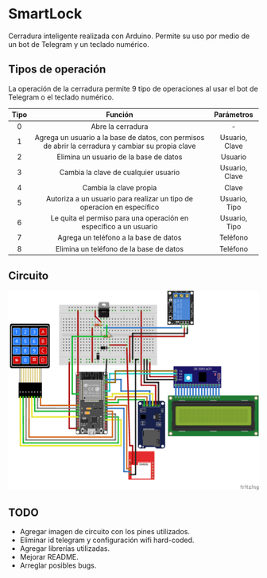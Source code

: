 # SmartLock

Cerradura inteligente realizada con Arduino. Permite su uso por medio de un bot de Telegram y un teclado numérico.

## Tipos de operación

La operación de la cerradura permite 9 tipo de operaciones al usar el bot de Telegram o el teclado numérico.

| **Tipo** |                                             **Función**                                            | **Parámetros** |
|:--------:|:--------------------------------------------------------------------------------------------------:|:--------------:|
|     0    |                                          Abre la cerradura                                         |        -       |
|     1    | Agrega un usuario a la base de datos, con permisos de abrir la cerradura y cambiar su propia clave | Usuario, Clave |
|     2    |                               Elimina un usuario de la base de datos                               |     Usuario    |
|     3    |                                Cambia la clave de cualquier usuario                                | Usuario, Clave |
|     4    |                                       Cambia la clave propia                                       |      Clave     |
|     5    |               Autoriza a un usuario para realizar un tipo de operacion en específico               |  Usuario, Tipo |
|     6    |                  Le quita el permiso para una operación en específico a un usuario                 |  Usuario, Tipo |
|     7    |                                Agrega un teléfono a la base de datos                               |    Teléfono    |
|     8    |                               Elimina un teléfono de la base de datos                              |    Teléfono    |

## Circuito

![circuito](img/circuito.png)

## TODO

- Agregar imagen de circuito con los pines utilizados.  
- Eliminar id telegram y configuración wifi hard-coded.
- Agregar librerías utilizadas.  
- Mejorar README.  
- Arreglar posibles bugs.  